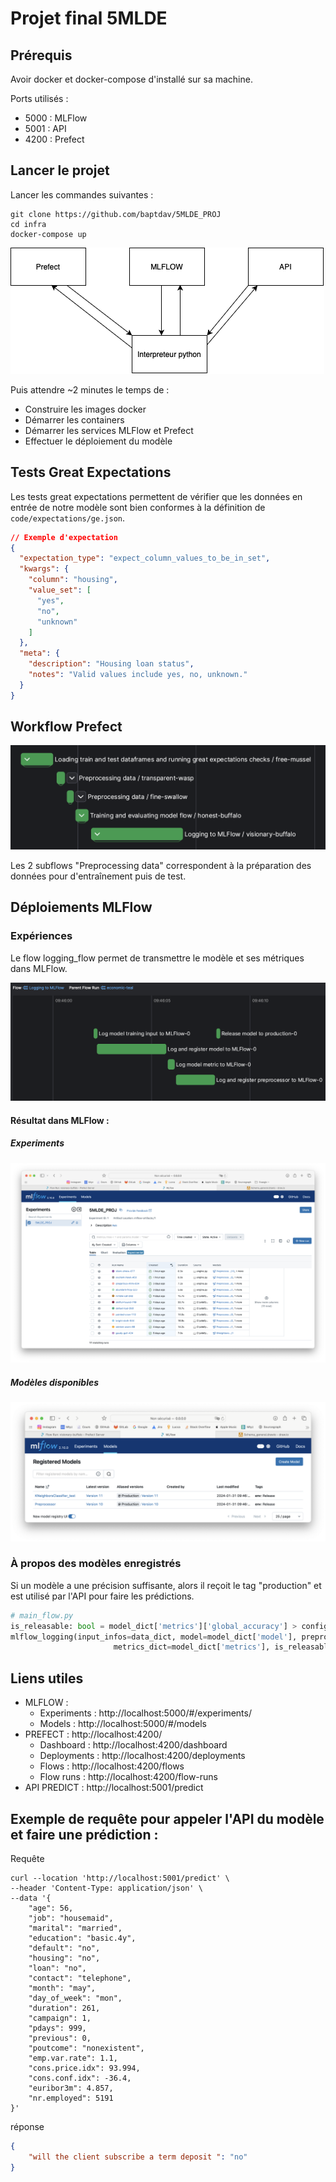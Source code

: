 # Projet final 5MLDE 

## Prérequis 

Avoir docker et docker-compose d'installé sur sa machine.

Ports utilisés :
- 5000 : MLFlow
- 5001 : API
- 4200 : Prefect

## Lancer le projet

Lancer les commandes suivantes :
````shell
git clone https://github.com/baptdav/5MLDE_PROJ
cd infra
docker-compose up
````
![schema.png](assets/schema.png)

Puis attendre ~2 minutes le temps de :
 - Construire les images docker
 - Démarrer les containers
 - Démarrer les services MLFlow et Prefect
 - Effectuer le déploiement du modèle

## Tests Great Expectations

Les tests great expectations permettent de vérifier que les données en entrée de notre modèle sont bien conformes à la définition de `code/expectations/ge.json`.

```json
// Exemple d'expectation
{
  "expectation_type": "expect_column_values_to_be_in_set",
  "kwargs": {
    "column": "housing",
    "value_set": [
      "yes",
      "no",
      "unknown"
    ]
  },
  "meta": {
    "description": "Housing loan status",
    "notes": "Valid values include yes, no, unknown."
  }
}
```

## Workflow Prefect

![flow.png](assets/flow.png)

Les 2 subflows "Preprocessing data" correspondent à la préparation des données pour d'entraînement puis de test.

## Déploiements MLFlow

### Expériences

Le flow logging_flow permet de transmettre le modèle et ses métriques dans MLFlow.

![logging_flow.png](assets/logging_flow.png)

#### Résultat dans MLFlow :
##### Experiments
![experiments.png](assets%2Fexperiments.png)

##### Modèles disponibles

![models.png](assets/models.png)

### À propos des modèles enregistrés

Si un modèle a une précision suffisante, alors il reçoit le tag "production" et est utilisé par l'API pour faire les prédictions.

```python
# main_flow.py
is_releasable: bool = model_dict['metrics']['global_accuracy'] > config.RELEASE_ACCURACY_THRESHOLD
mlflow_logging(input_infos=data_dict, model=model_dict['model'], preprocessor=train_data['preprocessor'],
                       metrics_dict=model_dict['metrics'], is_releasable=is_releasable)
```


## Liens utiles 

- MLFLOW : 
  - Experiments : http://localhost:5000/#/experiments/
  - Models : http://localhost:5000/#/models
- PREFECT : http://localhost:4200/
    - Dashboard : http://localhost:4200/dashboard
    - Deployments : http://localhost:4200/deployments
    - Flows : http://localhost:4200/flows
    - Flow runs : http://localhost:4200/flow-runs
- API PREDICT : http://localhost:5001/predict

## Exemple de requête pour appeler l'API du modèle et faire une prédiction : 

Requête
````shell
curl --location 'http://localhost:5001/predict' \
--header 'Content-Type: application/json' \
--data '{
    "age": 56,
    "job": "housemaid",
    "marital": "married",
    "education": "basic.4y",
    "default": "no",
    "housing": "no",
    "loan": "no",
    "contact": "telephone",
    "month": "may",
    "day_of_week": "mon",
    "duration": 261,
    "campaign": 1,
    "pdays": 999,
    "previous": 0,
    "poutcome": "nonexistent",
    "emp.var.rate": 1.1,
    "cons.price.idx": 93.994,
    "cons.conf.idx": -36.4,
    "euribor3m": 4.857,
    "nr.employed": 5191
}'
````
réponse
````json
{
    "will the client subscribe a term deposit ": "no"
}
````

